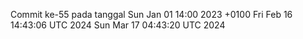 Commit ke-55 pada tanggal Sun Jan 01 14:00 2023 +0100
Fri Feb 16 14:43:06 UTC 2024
Sun Mar 17 04:43:20 UTC 2024
